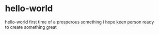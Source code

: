 # hello-world
hello-world first time of a prosperous something i hope
keen person ready to create something great
